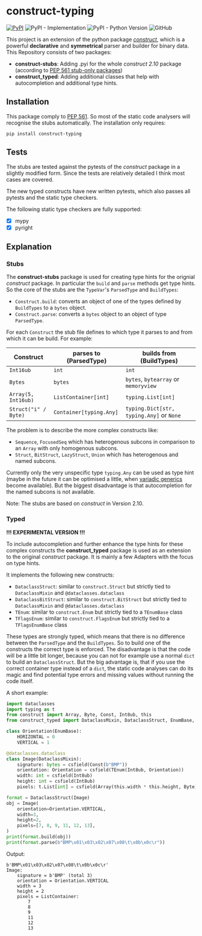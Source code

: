 # construct-typing
[![PyPI](https://img.shields.io/pypi/v/construct-typing)](https://pypi.org/project/construct-typing/)
![PyPI - Implementation](https://img.shields.io/pypi/implementation/construct-typing)
![PyPI - Python Version](https://img.shields.io/pypi/pyversions/construct-typing)
![GitHub](https://img.shields.io/github/license/timrid/construct-typing)

This project is an extension of the python package [*construct*](https://pypi.org/project/construct/), which is a powerful **declarative** and **symmetrical** parser and builder for binary data. This Repository consists of two packages:

- **construct-stubs**: Adding .pyi for the whole *construct 2.10* package (according to  [PEP 561 stub-only packages](https://www.python.org/dev/peps/pep-0561/#stub-only-packages))
- **construct_typed**: Adding additional classes that help with autocompletion and additional type hints.

## Installation
This package comply to [PEP 561](https://www.python.org/dev/peps/pep-0561/). So most of the static code analysers will recognise the stubs automatically. The installation only requires:
```
pip install construct-typing
```

## Tests
The stubs are tested against the pytests of the *construct* package in a slightly modified form. Since the tests are relatively detailed I think most cases are covered.

The new typed constructs have new written pytests, which also passes all pytests and the static type checkers.

The following static type checkers are fully supported:
- [x] mypy
- [x] pyright

## Explanation
### Stubs
The **construct-stubs** package is used for creating type hints for the orignial *construct* package. In particular the `build` and `parse` methods get type hints. So the core of the stubs  are the `TypeVar`'s `ParsedType` and `BuildTypes`:
- `Construct.build`: converts an object of one of the types defined by `BuildTypes` to a `bytes` object.
- `Construct.parse`: converts a `bytes` object to an object of type `ParsedType`.

For each `Construct` the stub file defines to which type it parses to and from which it can be build. For example:

| Construct            | parses to (ParsedType)         | builds from (BuildTypes)                 |
| -------------------- | ------------------------------ | ---------------------------------------- |
| `Int16ub`            | `int`                          | `int`                                    |
| `Bytes`              | `bytes`                        | `bytes`, `bytearray` or `memoryview`     |
| `Array(5, Int16ub)`  | `ListContainer[int]`           | `typing.List[int]`                       |
| `Struct("i" / Byte)` | `Container[typing.Any]`        | `typing.Dict[str, typing.Any]` or `None` |

The problem is to describe the more complex constructs like:
 - `Sequence`, `FocusedSeq` which has heterogenous subcons in comparison to an `Array` with only homogenous subcons. 
 - `Struct`, `BitStruct`, `LazyStruct`, `Union` which has heterogenous and named subcons.

Currently only the very unspecific type `typing.Any` can be used as type hint (maybe in the future it can be optimised a little, when [variadic generics](https://mail.python.org/archives/list/typing-sig@python.org/thread/SQVTQYWIOI4TIO7NNBTFFWFMSMS2TA4J/) become available). But the biggest disadvantage is that autocompletion for the named subcons is not available.

Note: The stubs are based on *construct* in Version 2.10.


### Typed
**!!! EXPERIMENTAL VERSION !!!**

To include autocompletion and further enhance the type hints for these complex constructs the **construct_typed** package is used as an extension to the original *construct* package. It is mainly a few Adapters with the focus on type hints.

It implements the following new constructs:
- `DataclassStruct`: similar to `construct.Struct` but strictly tied to `DataclassMixin` and `@dataclasses.dataclass`
- `DataclassBitStruct`: similar to `construct.BitStruct` but strictly tied to `DataclassMixin` and `@dataclasses.dataclass`
- `TEnum`: similar to `construct.Enum` but strictly tied to a `TEnumBase` class
- `TFlagsEnum`: similar to `construct.FlagsEnum` but strictly tied to a `TFlagsEnumBase` class

These types are strongly typed, which means that there is no difference between the `ParsedType` and the `BuildTypes`. So to build one of the constructs the correct type is enforced. The disadvantage is that the code will be a little bit longer, because you can not for example use a normal `dict` to build an `DataclassStruct`. But the big advantage is, that if you use the correct container type instead of a `dict`, the static code analyses can do its magic and find potential type errors and missing values without running the code itself.


A short example:

```python
import dataclasses
import typing as t
from construct import Array, Byte, Const, Int8ub, this
from construct_typed import DataclassMixin, DataclassStruct, EnumBase, TEnum, csfield

class Orientation(EnumBase):
    HORIZONTAL = 0
    VERTICAL = 1

@dataclasses.dataclass
class Image(DataclassMixin):
    signature: bytes = csfield(Const(b"BMP"))
    orientation: Orientation = csfield(TEnum(Int8ub, Orientation))
    width: int = csfield(Int8ub)
    height: int = csfield(Int8ub)
    pixels: t.List[int] = csfield(Array(this.width * this.height, Byte))

format = DataclassStruct(Image)
obj = Image(
    orientation=Orientation.VERTICAL,
    width=3,
    height=2,
    pixels=[7, 8, 9, 11, 12, 13],
)
print(format.build(obj))
print(format.parse(b"BMP\x01\x03\x02\x07\x08\t\x0b\x0c\r"))
```
Output:
```
b'BMP\x01\x03\x02\x07\x08\t\x0b\x0c\r'
Image: 
    signature = b'BMP' (total 3)
    orientation = Orientation.VERTICAL
    width = 3
    height = 2
    pixels = ListContainer:
        7
        8
        9
        11
        12
        13
```


